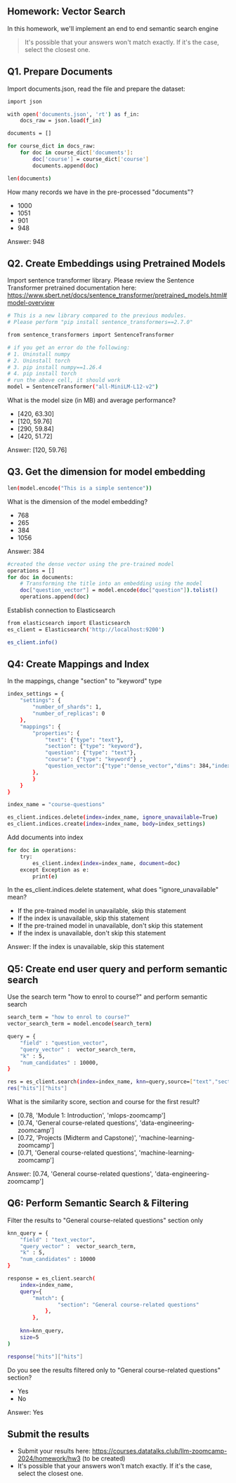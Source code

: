 ## Homework: Vector Search

In this homework, we'll implement an end to end semantic search engine

> It's possible that your answers won't match exactly. If it's the case, select the closest one.

## Q1. Prepare Documents

Import documents.json, read the file and prepare the dataset:

```bash
import json

with open('documents.json', 'rt') as f_in:
    docs_raw = json.load(f_in)

documents = []

for course_dict in docs_raw:
    for doc in course_dict['documents']:
        doc['course'] = course_dict['course']
        documents.append(doc)

len(documents)
```
How many records we have in the pre-processed "documents"?
* 1000
* 1051
* 901
* 948

Answer: 948

## Q2. Create Embeddings using Pretrained Models

Import sentence transformer library. Please review the Sentence Transformer pretrained documentation here: https://www.sbert.net/docs/sentence_transformer/pretrained_models.html#model-overview

```bash
# This is a new library compared to the previous modules. 
# Please perform "pip install sentence_transformers==2.7.0"

from sentence_transformers import SentenceTransformer

# if you get an error do the following:
# 1. Uninstall numpy 
# 2. Uninstall torch
# 3. pip install numpy==1.26.4
# 4. pip install torch
# run the above cell, it should work
model = SentenceTransformer("all-MiniLM-L12-v2")
```

What is the model size (in MB) and average performance?

* [420, 63.30]
* [120, 59.76]
* [290, 59.84]
* [420, 51.72]

Answer: [120, 59.76]

## Q3. Get the dimension for model embedding

```bash
len(model.encode("This is a simple sentence"))
```

What is the dimension of the model embedding?

* 768
* 265
* 384
* 1056

Answer: 384

```bash
#created the dense vector using the pre-trained model
operations = []
for doc in documents:
    # Transforming the title into an embedding using the model
    doc["question_vector"] = model.encode(doc["question"]).tolist()
    operations.append(doc)
```


Establish connection to Elasticsearch 

```bash
from elasticsearch import Elasticsearch
es_client = Elasticsearch('http://localhost:9200') 

es_client.info()
```

## Q4: Create Mappings and Index

In the mappings, change "section" to "keyword" type

```bash
index_settings = {
    "settings": {
        "number_of_shards": 1,
        "number_of_replicas": 0
    },
    "mappings": {
        "properties": {
            "text": {"type": "text"},
            "section": {"type": "keyword"},
            "question": {"type": "text"},
            "course": {"type": "keyword"} ,
            "question_vector":{"type":"dense_vector","dims": 384,"index":True,"similarity": "cosine"
        },
        }
    }
}

index_name = "course-questions"

es_client.indices.delete(index=index_name, ignore_unavailable=True)
es_client.indices.create(index=index_name, body=index_settings)
```

Add documents into index

```bash
for doc in operations:
    try:
        es_client.index(index=index_name, document=doc)
    except Exception as e:
        print(e)
```

In the es_client.indices.delete statement, what does "ignore_unavailable" mean?
* If the pre-trained model in unavailable, skip this statement
* If the index is unavailable, skip this statement
* If the pre-trained model in unavailable, don't skip this statement
* If the index is unavailable, don't skip this statement

Answer: If the index is unavailable, skip this statement

## Q5: Create end user query and perform semantic search

Use the search term "how to enrol to course?" and perform semantic search

```bash
search_term = "how to enrol to course?"
vector_search_term = model.encode(search_term)

query = {
    "field" : "question_vector",
    "query_vector" :  vector_search_term,
    "k" : 5,
    "num_candidates" : 10000, 
}

res = es_client.search(index=index_name, knn=query,source=["text","section","question","course"])
res["hits"]["hits"]
```
What is the similarity score, section and course for the first result?

* [0.78, 'Module 1: Introduction', 'mlops-zoomcamp']
* [0.74, 'General course-related questions', 'data-engineering-zoomcamp']
* [0.72, 'Projects (Midterm and Capstone)', 'machine-learning-zoomcamp']
* [0.71, 'General course-related questions', 'machine-learning-zoomcamp']

Answer: [0.74, 'General course-related questions', 'data-engineering-zoomcamp']

## Q6: Perform Semantic Search & Filtering

Filter the results to "General course-related questions" section only

```bash
knn_query = {
    "field" : "text_vector",
    "query_vector" :  vector_search_term,
    "k" : 5,
    "num_candidates" : 10000
}

response = es_client.search(
    index=index_name,
    query={
        "match": {
                "section": "General course-related questions"
            },
        },
        
    knn=knn_query,
    size=5
)

response["hits"]["hits"]
```
Do you see the results filtered only to "General course-related questions" section?

* Yes
* No

Answer: Yes


## Submit the results

* Submit your results here: https://courses.datatalks.club/llm-zoomcamp-2024/homework/hw3 (to be created)
* It's possible that your answers won't match exactly. If it's the case, select the closest one.
